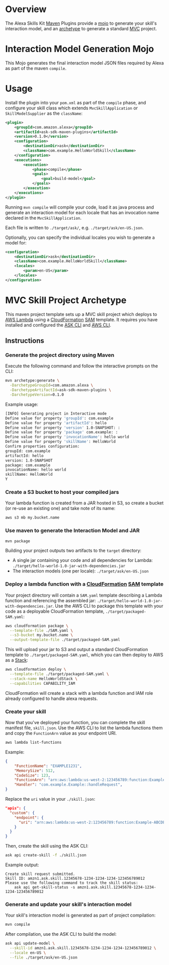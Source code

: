 # Overview

The Alexa Skills Kit [Maven](maven.apache.org) Plugins provide a [mojo](https://maven.apache.org/developers/mojo-api-specification.html) to generate your skill's interaction model, and an [archetype](https://maven.apache.org/guides/introduction/introduction-to-archetypes.html) to generate a standard [MVC](https://github.com/alexa-labs/ask-sdk-frameworks-java/tree/master/ask-sdk-mvc) project.

# Interaction Model Generation Mojo

This Mojo generates the final interaction model JSON files required by Alexa as part of the maven `compile`.

# Usage

Install the plugin into your `pom.xml` as part of the `compile` phase, and configure your skill class which extends `MvcSkillApplication` or `SkillModelSupplier` as the `className`:

```xml
<plugin>
    <groupId>com.amazon.alexa</groupId>
    <artifactId>ask-sdk-maven-plugins</artifactId>
    <version>0.1.0</version>
    <configuration>
        <destinationDir>ask</destinationDir>
        <className>com.example.HelloWorldSkill</className>
    </configuration>
    <executions>
        <execution>
            <phase>compile</phase>
            <goals>
                <goal>build-model</goal>
            </goals>
        </execution>
    </executions>
</plugin>
```

Running `mvn compile` will compile your code, load it as java process and generate an interaction model for each locale that has an invocation name declared in the `MvcSkillApplication`.

Each file is written to `./target/ask/`, e.g. `./target/ask/en-US.json`.

Optionally, you can specify the individual locales you wish to generate a model for:

```xml
<configuration>
    <destinationDir>ask</destinationDir>
    <className>com.example.HelloWorldSkill</className>
    <locales>
        <param>en-US</param>
    </locales>
</configuration>
```

# MVC Skill Project Archetype

This maven project template sets up a MVC skill project which deploys to [AWS Lambda](https://aws.amazon.com/lambda/) using a [CloudFormation](https://aws.amazon.com/cloudformation/) [SAM](https://github.com/awslabs/serverless-application-model) template. It requires you have installed and configured the [ASK CLI](https://developer.amazon.com/docs/smapi/quick-start-alexa-skills-kit-command-line-interface.html) and [AWS CLI](https://docs.aws.amazon.com/cli/latest/userguide/installing.html).

## Instructions

### Generate the project directory using Maven

Execute the following command and follow the interactive prompts on the CLI:

```bash
mvn archetype:generate \
  -DarchetypeGroupId=com.amazon.alexa \
  -DarchetypeArtifactId=ask-sdk-maven-plugins \
  -DarchetypeVersion=0.1.0
```

Example usage:

```bash
[INFO] Generating project in Interactive mode
Define value for property 'groupId': com.example
Define value for property 'artifactId': hello
Define value for property 'version' 1.0-SNAPSHOT: :
Define value for property 'package' com.example: :
Define value for property 'invocationName': hello world
Define value for property 'skillName': HelloWorld
Confirm properties configuration:
groupId: com.example
artifactId: hello
version: 1.0-SNAPSHOT
package: com.example
invocationName: hello world
skillName: HelloWorld
Y
```

### Create a S3 bucket to host your compiled jars

Your lambda function is created from a JAR hosted in S3, so create a bucket (or re-use an existing one) and take note of its name:

```bash
aws s3 mb my.bucket.name
```

### Use maven to generate the Interaction Model and JAR

```bash
mvn package
```

Building your project outputs two artifacts to the `target` directory:
* A single jar containing your code and all dependencies for Lambda: `./target/hello-world-1.0-jar-with-dependencies.jar`
* The interaction models (one per locale): `./target/ask/en-US.json`

### Deploy a lambda function with a [CloudFormation](https://aws.amazon.com/cloudformation/) [SAM](https://github.com/awslabs/serverless-application-model) template

Your project directory will contain a `SAM.yaml` template describing a Lambda function and referencing the assembled jar: `./target/hello-world-1.0-jar-with-dependencies.jar`. Use the AWS CLI to package this template with your code as a deployable CloudFormation template, `./target/packaged-SAM.yaml`:

```bash
aws cloudformation package \
  --template-file ./SAM.yaml \
  --s3-bucket my.bucket.name \
  --output-template-file ./target/packaged-SAM.yaml
```

This will upload your jar to S3 and output a standard CloudFormation template to `./target/packaged-SAM.yaml`, which you can then deploy to AWS as a [Stack](https://docs.aws.amazon.com/AWSCloudFormation/latest/UserGuide/stacks.html):

```bash
aws cloudformation deploy \
  --template-file ./target/packaged-SAM.yaml \
  --stack-name HelloWorldStack \
  --capabilities CAPABILITY_IAM
```

CloudFormation will create a stack with a lambda function and IAM role already configured to handle alexa requests.

### Create your skill

Now that you've deployed your function, you can complete the skill manifest file, `skill.json`. Use the AWS CLI to list the lambda functions them and copy the `FunctionArn` value as your endpoint URI.

```bash
aws lambda list-functions
```

Example:
```json
{
    "FunctionName": "EXAMPLE1231",
    "MemorySize": 512,
    "CodeSize": 123,
    "FunctionArn": "arn:aws:lambda:us-west-2:123456789:function:Example-ABCDEFG",
    "Handler": "com.example.Example::handleRequest",
}
```

Replace the `uri` value in your `./skill.json`:

```json
"apis": {
  "custom": {
    "endpoint": {
      "uri": "arn:aws:lambda:us-west-2:123456789:function:Example-ABCDEFG"
    }
  }
}
```

Then, create the skill using the ASK CLI:

```bash
ask api create-skill -f ./skill.json
```

Example output:

```
Create skill request submitted.
Skill ID: amzn1.ask.skill.12345678-1234-1234-1234-123456789012
Please use the following command to track the skill status:
    ask api get-skill-status -s amzn1.ask.skill.12345678-1234-1234-1234-123456789012
```

### Generate and update your skill's interaction model

Your skill's interaction model is generated as part of project compilation:

```bash
mvn compile
```

After compilation, use the ASK CLI to build the model:

```bash
ask api update-model \
  --skill-id amzn1.ask.skill.12345678-1234-1234-1234-123456789012 \
  --locale en-US \
  --file ./target/ask/en-US.json
```
